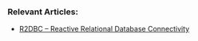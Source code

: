 ### Relevant Articles:
- [R2DBC – Reactive Relational Database Connectivity](https://www.surya.com/r2dbc)

